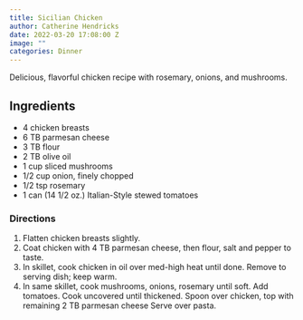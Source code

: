 ```yaml
---
title: Sicilian Chicken
author: Catherine Hendricks
date: 2022-03-20 17:08:00 Z
image: ""
categories: Dinner
---
```

Delicious, flavorful chicken recipe with rosemary, onions, and mushrooms. 

## Ingredients

* 4 chicken breasts
* 6 TB parmesan cheese
* 3 TB flour
* 2 TB olive oil
* 1 cup sliced mushrooms
* 1/2 cup onion, finely chopped
* 1/2 tsp rosemary
* 1 can (14 1/2 oz.) Italian-Style stewed tomatoes

### Directions

1. Flatten chicken breasts slightly. 
2. Coat chicken with 4 TB parmesan cheese, then flour, salt and pepper to taste. 
3. In skillet, cook chicken in oil over med-high heat until done. Remove to serving dish; keep warm.
4. In same skillet, cook mushrooms, onions, rosemary until soft. Add tomatoes. Cook uncovered until thickened. Spoon over chicken, top with remaining 2 TB parmesan cheese Serve over pasta.